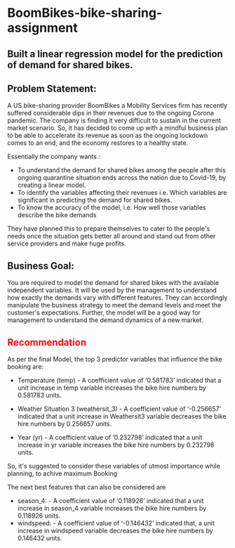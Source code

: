# BoomBikes-bike-sharing-assignment
## Built a linear regression model for the prediction of demand for shared bikes.


## Problem Statement:  

A US bike-sharing provider BoomBikes a Mobility Services firm has recently suffered considerable dips in their revenues due to the ongoing Corona pandemic. The company is finding it very difficult to sustain in the current market scenario. So, it has decided to come up with a mindful business plan to be able to accelerate its revenue as soon as the ongoing lockdown comes to an end, and the economy restores to a healthy state. 

Essentially the company wants :
- To understand the demand for shared bikes among the people after this ongoing quarantine situation ends across the nation due to Covid-19, by creating a linear model.
- To identify the variables affecting their revenues i.e. Which variables are significant in predicting the demand for shared bikes.
- To know the accuracy of the model, i.e. How well those variables describe the bike demands

They have planned this to prepare themselves to cater to the people's needs once the situation gets better all around and stand out from other service providers and make huge profits.


## Business Goal:  

You are required to model the demand for shared bikes with the available independent variables. It will be used by the management to understand how exactly the demands vary with different features. They can accordingly manipulate the business strategy to meet the demand levels and meet the customer's expectations. Further, the model will be a good way for management to understand the demand dynamics of a new market.  


## <font color = 'red'> Recommendation</font>

As per the final Model, the top 3 predictor variables that influence the bike booking are:

- Temperature (temp) - A coefficient value of ‘0.581783’ indicated that a unit increase in temp variable increases the bike hire numbers by 0.581783 units.

- Weather Situation 3 (weathersit_3) - A coefficient value of ‘-0.256657’ indicated that a unit increase in Weathersit3 variable decreases the bike hire numbers by 0.256657 units.

- Year (yr) - A coefficient value of ‘0.232798’ indicated that a unit increase in yr variable increases the bike hire numbers by 0.232798 units.

So, it's suggested to consider these variables of utmost importance while planning, to achive maximum Booking

The next best features that can also be considered are

- season_4: - A coefficient value of ‘0.118926’ indicated that a unit increase in season_4 variable increases the bike hire numbers by 0.118926 units.
- windspeed: - A coefficient value of ‘-0.146432’ indicated that, a unit increase in windspeed variable decreases the bike hire numbers by 0.146432 units.